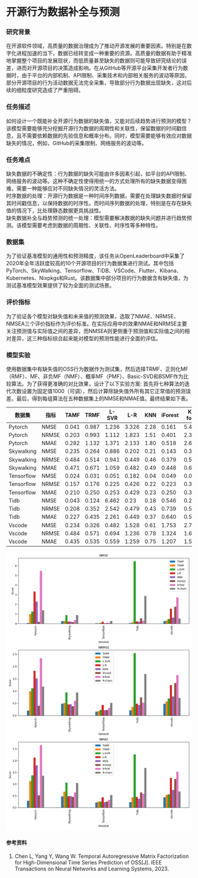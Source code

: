# 开源行为数据补全与预测

### 研究背景
在开源软件领域，高质量的数据治理成为了推动开源发展的重要因素。特别是在数字化进程加速的当下，数据已经转变成一种重要的资源。高质量的数据有助于精准地掌握整个项目的发展现状，而低质量甚至缺失的数据则可能导致研究结论的误差，进而对开源项目的决策造成影响。在从GitHub等开源平台采集开发者行为数据时，由于平台的内部机制、API限制、采集技术和内部相关服务的波动等原因，部分开源项目的行为活动数据无法完全采集，导致部分行为数据出现缺失，这对后续的细粒度研究造成了严重阻碍。

### 任务描述
如何设计一个既能补全开源行为数据的缺失值，又能对后续趋势进行预测的模型？该模型需要能够充分挖掘开源行为数据的周期性和关联性，保留数据的时间戳信息，且不需要依赖数据的先验信息和概率分布。同时，模型需要能够有效应对数据缺失的情况，例如，GitHub的采集限制、网络服务的波动等。

### 任务难点
缺失数据的不确定性：行为数据的缺失可能由许多因素引起，如平台的API限制、网络服务的波动等。这种不确定性使得用统一的方式处理所有的缺失数据变得困难，需要一种能够应对不同缺失情况的灵活方法。  
时序数据的处理：开源行为数据是一种时间序列数据，需要在处理缺失数据时保留其时间戳信息，以保持数据的时序性。而时间序列数据的处理，特别是在存在缺失值的情况下，比处理静态数据更具挑战性。  
缺失数据补全与趋势预测的统一处理：模型需要解决数据的缺失问题并进行趋势预测。该模型需要考虑到数据的周期性、关联性、时序性等多种特性。

### 数据集
为了验证基准模型的通用性和预测精度，该任务从OpenLeaderboard中采集了2020年全年活跃度较高的10个开源项目的行为数据集进行测试。其中包括PyTorch、SkyWalking、Tensorflow、TiDB、VSCode、Flutter、Kibana、Kubernetes、Nixpkgs和Rust。该数据集中部分项目的行为数据含有缺失值，为测试基准模型效果提供了较为全面的测试场景。

### 评价指标
为了验证各个模型对缺失值和未来值的预测效果，选取了NMAE、NRMSE、NMSEA三个评价指标作为评价标准。在实际应用中的效果NMAE和NRMSE主要关注预测值与实际值之间的差异，而NMSEA则更侧重于预测值和实际值之间的相对差异，这三种指标综合起来能对模型的预测性能进行全面的评估。

### 模型实验

使用数据集中有缺失值的OSS行为数据作为测试集，然后选择TRMF、正则化MF（RMF）、MF、非负MF（NMF）、概率MF（PMF）、Basic-SVD和BSMF作为比较算法。为了获得更准确的对比效果，设计了以下实验方案: 首先将七种算法的迭代次数设置为固定值1000（可调），然后计算除缺失值外所有其它正常值的预测误差。最后，得到每组算法在五种数据集上的NMSE和NMAE值。最终结果如下表。

|数据集|指标|TAMF|TRMF|L-SVR|L-R|KNN|iForest|K-fold|R-chain|
|  ----  | ----  | ----  | ----  | ----  | ----  | ----  | ----  | ----  | ----  |
|Pytorch|NMSE|0.041|0.987|1.236|3.326|2.28|0.161|5.457|1.388|
|Pytorch|NRMSE|0.203|0.993|1.112|1.823|1.51|0.401|2.336|1.178|
|Pytorch|NMAE|0.282|1.132|1.371|2.133|1.80|0.518|2.660|1.356|
|Skywalking|NMSE|0.235|0.264|0.886|0.202|0.21|0.143|0.353|0.875|
|Skywalking|NRMSE|0.484|0.514|0.941|0.449|0.46|0.379|0.594|0.935|
|Skywalking|NMAE|0.471|0.671|1.059|0.482|0.49|0.448|0.636|1.042|
|Tensorflow|NMSE|0.024|0.031|0.051|0.182|0.04|0.049|0.094|0.262|
|Tensorflow|NRMSE|0.157|0.176|0.225|0.426|0.22|0.223|0.307|0.512|
|Tensorflow|NMAE|0.210|0.250|0.253|0.429|0.23|0.250|0.318|0.526|
|Tidb|NMSE|0.043|0.124|6.462|0.23|0.18|0.546|0.272|2.858|
|Tidb|NRMSE|0.208|0.352|2.542|0.479|0.43|0.739|0.521|1.691|
|Tidb|NMAE|0.227|0.435|2.261|0.449|0.37|0.640|0.586|1.682|
|Vscode|NMSE|0.234|0.326|0.482|1.528|0.61|1.753|2.709|0.516|
|Vscode|NRMSE|0.484|0.571|0.694|1.236|0.78|1.324|1.646|0.718|
|Vscode|NMAE|0.435|0.535|0.559|1.259|0.75|1.207|1.516|0.677|

![Alt text](result.png)

#### 参考资料
1. Chen L, Yang Y, Wang W. Temporal Autoregressive Matrix Factorization for High-Dimensional Time Series Prediction of OSS[J]. IEEE Transactions on Neural Networks and Learning Systems, 2023.
